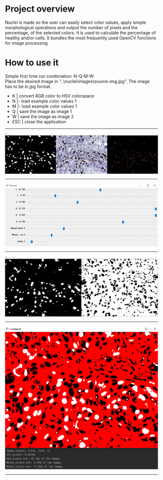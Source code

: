 # Project overview
Nuclei is made so the user can easily select color values, apply simple morphological operations and output the number of pixels and the percentage, of the selected colors. It is used to calculate the percentage of healthy and/or cells. It bundles the most frequently used OpenCV functions for image processing.

# How to use it
Simple first time run combination: N-Q-M-W\
Place the desired image in "..\nuclei\images\source-img.jpg". The image has to be in jpg format.
* K | convert RGB color to HSV colorspace
* N |- load example color values 1
* M |- load example color values 1
* Q | save the image as image 1
* W | save the image as image 2
* ESC | close the application
___
![Initial window showing the color which we are isolating](https://github.com/RelapsedCode/Nuclei-master/blob/main/demo-images/Capture.PNG)
___
![Trackbar values](https://github.com/RelapsedCode/Nuclei-master/blob/main/demo-images/Capture2.PNG)
___
![Masks of both collors compared](https://github.com/RelapsedCode/Nuclei-master/blob/main/demo-images/Capture3.PNG)
___
![Final result](https://github.com/RelapsedCode/Nuclei-master/blob/main/demo-images/Capture4.PNG)
___

